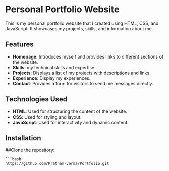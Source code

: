 # Personal Portfolio Website

This is my personal portfolio website that I created using HTML, CSS, and JavaScript. It showcases my projects, skills, and information about me. 

## Features

- **Homepage**: Introduces myself and provides links to different sections of the website.
- **Skills**:  my technical skills and expertise.
-  **Projects**: Displays a list of my projects with descriptions and links.
-  **Experience**: Display my experiences.
- **Contact**: Provides a form for visitors to send me messages directly.

## Technologies Used

- **HTML**: Used for structuring the content of the website.
- **CSS**: Used for styling and layout.
- **JavaScript**: Used for interactivity and dynamic content.
  
## Installation

##Clone the repository:

    ```bash
    https://github.com/Pratham-verma/Portfolio.git
    
